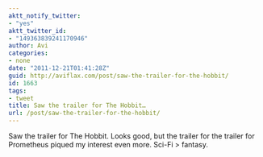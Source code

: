 ```yaml
---
aktt_notify_twitter:
- "yes"
aktt_twitter_id:
- "149363839241170946"
author: Avi
categories:
- none
date: "2011-12-21T01:41:28Z"
guid: http://aviflax.com/post/saw-the-trailer-for-the-hobbit/
id: 1663
tags:
- tweet
title: Saw the trailer for The Hobbit…
url: /post/saw-the-trailer-for-the-hobbit/
---
```

Saw the trailer for The Hobbit. Looks good, but the trailer for the trailer for Prometheus piqued my interest even more. Sci-Fi > fantasy.